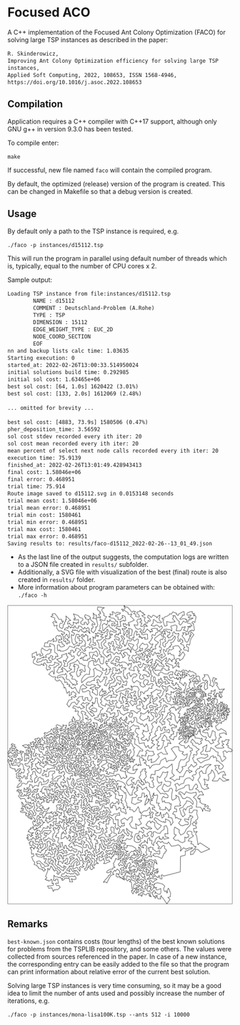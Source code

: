 # Focused ACO

A C++ implementation of the Focused Ant Colony Optimization (FACO) for
solving large TSP instances as described in the paper:

    R. Skinderowicz,
    Improving Ant Colony Optimization efficiency for solving large TSP instances,
    Applied Soft Computing, 2022, 108653, ISSN 1568-4946,
    https://doi.org/10.1016/j.asoc.2022.108653

## Compilation

Application requires a C++ compiler with C++17 support, although only GNU g++
in version 9.3.0 has been tested.

To compile enter:

    make

If successful, new file named `faco` will contain the compiled program.

By default, the optimized (release) version of the program is created. This can be
changed in Makefile so that a debug version is created.

## Usage

By default only a path to the TSP instance is required, e.g.

    ./faco -p instances/d15112.tsp

This will run the program in parallel using default number of threads which is,
typically, equal to the number of CPU cores x 2.

Sample output:

    Loading TSP instance from file:instances/d15112.tsp
            NAME : d15112
            COMMENT : Deutschland-Problem (A.Rohe)
            TYPE : TSP
            DIMENSION : 15112
            EDGE_WEIGHT_TYPE : EUC_2D
            NODE_COORD_SECTION
            EOF
    nn and backup lists calc time: 1.03635
    Starting execution: 0
    started_at: 2022-02-26T13:00:33.514950024
    initial solutions build time: 0.292985
    initial sol cost: 1.63465e+06
    best sol cost: [64, 1.0s] 1620422 (3.01%)
    best sol cost: [133, 2.0s] 1612069 (2.48%)

    ... omitted for brevity ...

    best sol cost: [4883, 73.9s] 1580506 (0.47%)
    pher_deposition_time: 3.56592
    sol cost stdev recorded every ith iter: 20
    sol cost mean recorded every ith iter: 20
    mean percent of select next node calls recorded every ith iter: 20
    execution time: 75.9139
    finished_at: 2022-02-26T13:01:49.428943413
    final cost: 1.58046e+06
    final error: 0.468951
    trial time: 75.914
    Route image saved to d15112.svg in 0.0153148 seconds
    trial mean cost: 1.58046e+06
    trial mean error: 0.468951
    trial min cost: 1580461
    trial min error: 0.468951
    trial max cost: 1580461
    trial max error: 0.468951
    Saving results to: results/faco-d15112_2022-02-26--13_01_49.json

* As the last line of the output suggests, the computation logs are written to
  a JSON file created in `results/` subfolder.
* Additionally, a SVG file with visualization of the best (final) route is also
  created in `results/` folder.
* More information about program parameters can be obtained with: `./faco -h`


![Example visualization of a tour for d15112 TSP instance](d15112.png)

## Remarks

`best-known.json` contains costs (tour lengths) of the best known solutions for
problems from the TSPLIB repository, and some others. The values were collected
from sources referenced in the paper. In case of a new instance, the
corresponding entry can be easily added to the file so that the program can
print information about relative error of the current best solution.

Solving large TSP instances is very time consuming, so it may be a good idea to
limit the number of ants used and possibly increase the number of iterations, e.g.

    ./faco -p instances/mona-lisa100K.tsp --ants 512 -i 10000
